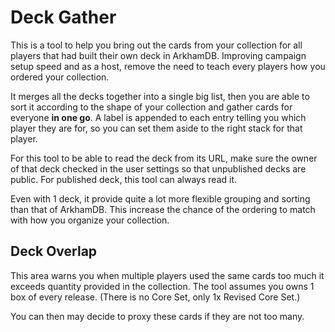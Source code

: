 # Deck Gather

This is a tool to help you bring out the cards from your collection for all players that had built their own deck in ArkhamDB. Improving campaign setup speed and as a host, remove the need to teach every players how you ordered your collection.

It merges all the decks together into a single big list, then you are able to sort it according to the shape of your collection and gather cards for everyone **in one go**. A label is appended to each entry telling you which player they are for, so you can set them aside to the right stack for that player.

For this tool to be able to read the deck from its URL, make sure the owner of that deck checked in the user settings so that unpublished decks are public. For published deck, this tool can always read it.

Even with 1 deck, it provide quite a lot more flexible grouping and sorting than that of ArkhamDB. This increase the chance of the ordering to match with how you organize your collection.

## Deck Overlap

This area warns you when multiple players used the same cards too much it exceeds quantity provided in the collection. The tool assumes you owns 1 box of every release. (There is no Core Set, only 1x Revised Core Set.)

You can then may decide to proxy these cards if they are not too many.